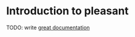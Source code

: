 # Introduction to pleasant

TODO: write [great documentation](http://jacobian.org/writing/what-to-write/)
